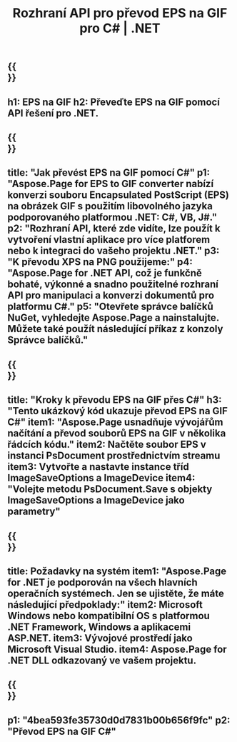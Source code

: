 ﻿---
translation: true
template: /_templates/_conversion-child-net.md
title: Rozhraní API pro převod EPS na GIF pro C# |  .NET
url: /net/conversion/eps-to-gif/
description: Ukázkový kód pro konverzi EPS na GIF C#. Použijte ukázkový kód API pro dávkový převod souborů EPS na GIF v rámci VB.NET, Asp.NET nebo jakékoli aplikace založené na .NET.
informat: EPS
outformat: GIF
otherformats: XPS PS
---

{{<section banner>}}
---
h1: EPS na GIF
h2: Převeďte EPS na GIF pomocí API řešení pro .NET.
---

{{<section overview>}}
---
title: "Jak převést EPS na GIF pomocí C#"
p1: "Aspose.Page for EPS to GIF converter nabízí konverzi souboru Encapsulated PostScript (EPS) na obrázek GIF s použitím libovolného jazyka podporovaného platformou .NET: C#, VB, J#."
p2: "Rozhraní API, které zde vidíte, lze použít k vytvoření vlastní aplikace pro více platforem nebo k integraci do vašeho projektu .NET."
p3: "K převodu XPS na PNG použijeme:"
p4: "Aspose.Page for .NET API, což je funkčně bohaté, výkonné a snadno použitelné rozhraní API pro manipulaci a konverzi dokumentů pro platformu C#."
p5: "Otevřete správce balíčků NuGet, vyhledejte Aspose.Page a nainstalujte. Můžete také použít následující příkaz z konzoly Správce balíčků."
---

{{<section feature1>}}
---
title: "Kroky k převodu EPS na GIF přes C#"
h3: "Tento ukázkový kód ukazuje převod EPS na GIF C#"
item1: "Aspose.Page usnadňuje vývojářům načítání a převod souborů EPS na GIF v několika řádcích kódu."
item2: Načtěte soubor EPS v instanci PsDocument prostřednictvím streamu
item3: Vytvořte a nastavte instance tříd ImageSaveOptions a ImageDevice
item4: "Volejte metodu PsDocument.Save s objekty ImageSaveOptions a ImageDevice jako parametry"
---

{{<section feature2>}}
---
title: Požadavky na systém
item1: "Aspose.Page for .NET je podporován na všech hlavních operačních systémech. Jen se ujistěte, že máte následující předpoklady:"
item2: Microsoft Windows nebo kompatibilní OS s platformou .NET Framework, Windows a aplikacemi ASP.NET.
item3: Vývojové prostředí jako Microsoft Visual Studio.
item4: Aspose.Page for .NET DLL odkazovaný ve vašem projektu.
---

{{<section gist>}}
---
p1: "4bea593fe35730d0d7831b00b656f9fc"
p2: "Převod EPS na GIF C#"
---

